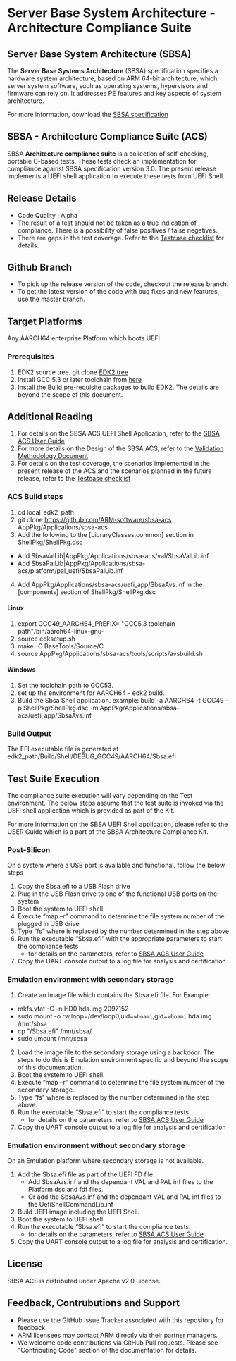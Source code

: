 
# Server Base System Architecture - Architecture Compliance Suite


## Server Base System Architecture (SBSA)
The **Server Base Systems Architecture** (SBSA) specification specifies a hardware system architecture, based on ARM 64-bit architecture, which server system software, such as operating systems, hypervisors and firmware can rely on. It addresses PE features and key aspects of system architecture. 

For more information, download the [SBSA specification](http://infocenter.arm.com/help/index.jsp?topic=/com.arm.doc.den0029/index.html)


## SBSA - Architecture Compliance Suite (ACS)

SBSA **Architecture compliance suite** is a collection of self-checking, portable C-based tests.
These tests check an implementation for compliance against SBSA specification version 3.0.
The present release implements a UEFI shell application to execute these tests from UEFI Shell.


## Release Details
 - Code Quality  : Alpha
 - The result of a test should not be taken as a true indication of compliance. There is a possibility of false positives / false negetives.
 - There are gaps in the test coverage. Refer to the [Testcase checklist](docs/testcase-checklist.md) for details.

## Github Branch
  - To pick up the release version of the code, checkout the release branch.
  - To get the latest version of the code with bug fixes and new features, use the master branch.

## Target Platforms
  Any AARCH64 enterprise Platform which boots UEFI.

### Prerequisites

1. EDK2 source tree. git clone [EDK2 tree](https://github.com/tianocore/edk2)
2. Install GCC 5.3 or later toolchain from [here](https://releases.linaro.org/components/toolchain/binaries/)
3. Install the Build pre-requisite packages to build EDK2. The details are beyond the scope of this document.


## Additional Reading
1. For details on the SBSA ACS UEFI Shell Application, refer to the [SBSA ACS User Guide](docs/SBSA_ACS_UEFI_App_User_Guide.pdf)
2. For more details on the Design of the SBSA ACS, refer to the [Validation Methodology Document](docs/SBSA_Val_Methodolgy.pdf)
3. For details on the test coverage, the scenarios implemented in the present release of the ACS and the scenarios planned in the future release, refer to the [Testcase checklist](docs/testcase-checklist.md)

### ACS Build steps

1.  cd local_edk2_path
2.  git clone https://github.com/ARM-software/sbsa-acs AppPkg/Applications/sbsa-acs
3.  Add the following to the [LibraryClasses.common] section in ShellPkg/ShellPkg.dsc
   - Add  SbsaValLib|AppPkg/Applications/sbsa-acs/val/SbsaValLib.inf
   - Add  SbsaPalLib|AppPkg/Applications/sbsa-acs/platform/pal_uefi/SbsaPalLib.inf
4.  Add AppPkg/Applications/sbsa-acs/uefi_app/SbsaAvs.inf in the [components] section of ShellPkg/ShellPkg.dsc

#### Linux
1.  export GCC49_AARCH64_PREFIX= "GCC5.3 toolchain path"/bin/aarch64-linux-gnu-
2.  source edksetup.sh
3.  make -C BaseTools/Source/C
4.  source AppPkg/Applications/sbsa-acs/tools/scripts/avsbuild.sh

#### Windows
1.  Set the toolchain path to GCC53.
2.  set up the environment for AARCH64 - edk2 build.
3.  Build the Sbsa Shell application. example:  build -a AARCH64 -t GCC49 -p ShellPkg/ShellPkg.dsc -m AppPkg/Applications/sbsa-acs/uefi_app/SbsaAvs.inf

### Build Output

The EFI executable file is generated at 
edk2_path/Build/Shell/DEBUG_GCC49/AARCH64/Sbsa.efi


## Test Suite Execution

The compliance suite execution will vary depending on the Test environment. The below steps assume that the test suite is invoked via the UEFI shell application which is provided as part of the Kit.

For more information on the SBSA UEFI Shell application, please refer to the USER Guide which is a part of the SBSA Architecture Compliance Kit.

### Post-Silicon

On a system where a USB port is available and functional, follow the below steps

1. Copy the Sbsa.efi to a USB Flash drive
2. Plug in the USB Flash drive to one of the functional USB ports on the system
3. Boot the system to UEFI shell
4. Execute “map –r” command to determine the file system number of the plugged in USB drive
5. Type “fs<x>” where <x> is replaced by the number determined in the step above
6. Run the executable “Sbsa.efi” with the appropriate parameters to start the compliance tests
   - for details on the parameters, refer to [SBSA ACS User Guide](docs/SBSA_ACS_UEFI_App_User_Guide.pdf)
7. Copy the UART console output to a log file for analysis and certification


### Emulation environment with secondary storage

1. Create an Image file which contains the Sbsa.efi file. For Example:
  - mkfs.vfat -C -n HD0 hda.img 2097152
  - sudo mount -o rw,loop=/dev/loop0,uid=`whoami`,gid=`whoami` hda.img /mnt/sbsa
  - cp  "<path to application>/Sbsa.efi" /mnt/sbsa/
  - sudo umount /mnt/sbsa
2. Load the image file to the secondary storage using a backdoor. The steps to do this is Emulation environment specific and beyond the scope of this documentation. 
3. Boot the system to UEFI shell.
4. Execute “map –r” command to determine the file system number of the secondary storage.
5. Type “fs<x>” where <x> is replaced by the number determined in the step above.
6. Run the executable “Sbsa.efi” to start the compliance tests.
    - for details on the parameters, refer to [SBSA ACS User Guide](docs/SBSA_ACS_UEFI_App_User_Guide.pdf)
7. Copy the UART console output to a log file for analysis and certification

### Emulation environment without secondary storage

On an Emulation platform where secondary storage is not available.

1. Add the Sbsa.efi file as part of the UEFI FD file.
    - Add SbsaAvs.inf and the dependant VAL and PAL inf files to the Platform dsc and fdf files.
    - Or add the SbsaAvs.inf and the dependant VAL and PAL inf files to the UefiShellCommandLib.inf
2. Build UEFI image including the UEFI Shell.
3. Boot the system to UEFI shell.
4. Run the executable “Sbsa.efi” to start the compliance tests.
    - for details on the parameters, refer to [SBSA ACS User Guide](docs/SBSA_ACS_UEFI_App_User_Guide.pdf)
5. Copy the UART console output to a log file for analysis and certification.

## License

SBSA ACS is distributed under Apache v2.0 License.


## Feedback, Contrubutions and Support

 - Please use the GitHub Issue Tracker associated with this repository for feedback.
 - ARM licensees may contact ARM directly via their partner managers.
 - We welcome code contributions via GitHub Pull requests. Please see "Contributing Code" section of the documentation for details.
